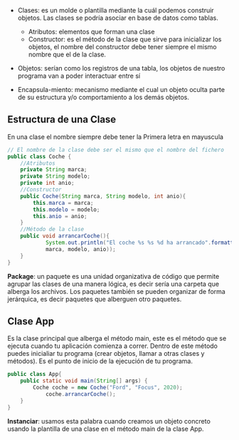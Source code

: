 - Clases: es un molde o plantilla mediante la cuál podemos construir objetos. Las clases se podría asociar en base de datos como tablas.
	- Atributos: elementos que forman una clase
	- Constructor: es el método de la clase que sirve para inicializar los objetos, el nombre del constructor debe tener siempre el mismo nombre que el de la clase.

- Objetos: serían como los registros de una tabla, los objetos de nuestro programa van a poder interactuar entre sí 

- Encapsula-miento: mecanismo mediante el cual un objeto oculta parte de su estructura y/o comportamiento a los demás objetos.

## Estructura de una Clase
En una clase el nombre siempre debe tener la Primera letra en mayuscula

```JAVA
// El nombre de la clase debe ser el mismo que el nombre del fichero
public class Coche {
	//Atributos
	private String marca;
	private String modelo;
	private int anio;
	//Constructor
	public Coche(String marca, String modelo, int anio){
		this.marca = marca;
		this.modelo = modelo;
		this.anio = anio;
	}
	//Método de la clase 
	public void arrancarCoche(){
			System.out.println("El coche %s %s %d ha arrancado".formatted(
			marca, modelo, anio)); 
	}
}
```

**Package**: un paquete es una unidad organizativa de código que permite agrupar las clases de una manera lógica, es decir sería una carpeta que alberga los archivos. Los paquetes también se pueden organizar de forma jerárquica, es decir paquetes que alberguen otro paquetes.

## Clase App 

Es la clase principal que alberga el método main, este es el método que se ejecuta cuando tu aplicación comienza a correr. Dentro de este método puedes inicialiar tu programa (crear objetos, llamar a otras clases y métodos). Es el punto de inicio de la ejecución de tu programa.

```JAVA
public class App{
	public static void main(String[] args) {
		Coche coche = new Coche("Ford", "Focus", 2020);
			coche.arrancarCoche();
	}
}
```

**Instanciar**: usamos esta palabra cuando creamos un objeto concreto usando la plantilla de una clase en el método main de la clase App.

